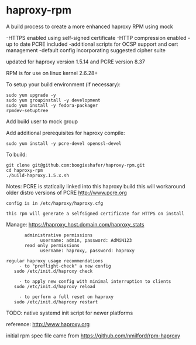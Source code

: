 haproxy-rpm
===========

A build process to create a more enhanced haproxy RPM using mock

-HTTPS enabled using self-signed certificate
-HTTP compression enabled
-up to date PCRE included
-additional scripts for OCSP support and cert management
-default config incorporating suggested cipher suite

updated for haproxy version 1.5.14 and PCRE version 8.37

RPM is for use on linux kernel 2.6.28+



To setup your build environment (if necessary):

	sudo yum upgrade -y
	sudo yum groupinstall -y development
	sudo yum install -y fedora-packager
	rpmdev-setuptree

Add build user to mock group

Add additional prerequisites for haproxy compile:

	sudo yum install -y pcre-devel openssl-devel

To build:

	git clone git@github.com:boogieshafer/haproxy-rpm.git
	cd haproxy-rpm
	./build-haproxy.1.5.x.sh

Notes:
	PCRE is statically linked into this haproxy build
	this will workaround older distro versions of PCRE
	http://www.pcre.org

	config is in /etc/haproxy/haproxy.cfg

	this rpm will generate a selfsigned certificate for HTTPS on install


Manage:
	https://haproxy_host.domain.com/haproxy_stats

           administrative permissions
                 username: admin, password: AdMiN123
           read only permissions
                 username: haproxy, password: haproxy

	regular haproxy usage recommendations
         - to "preflight-check" a new config
	   sudo /etc/init.d/haproxy check

         - to apply new config with minimal interruption to clients
	   sudo /etc/init.d/haproxy reload

         - to perform a full reset on haproxy
	   sudo /etc/init.d/haproxy restart

TODO:
	native systemd init script for newer platforms


reference: http://www.haproxy.org

initial rpm spec file came from https://github.com/nmilford/rpm-haproxy
